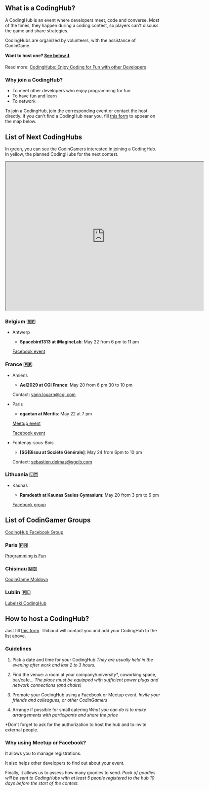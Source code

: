 ## What is a CodingHub?

A CodingHub is an event where developers meet, code and converse. Most of the times, they happen during a coding contest, so players can't discuss the game and share strategies.

CodingHubs are organized by volunteers, with the assistance of CodinGame. 

**Want to host one? [See below ⬇️](pages/community/hub.md#host)**

Read more:
[CodingHubs: Enjoy Coding for Fun with other Developers](https://www.codingame.com/blog/codinghubs-enjoy-coding-developers/)

### Why join a CodingHub?

- To meet other developers who enjoy programming for fun
- To have fun and learn
- To network

To join a CodingHub, join the corresponding event or contact the host directly. If you can't find a CodingHub near you, fill [this form](https://codingame.typeform.com/to/aIhWPc) to appear on the map below.

## List of Next CodingHubs

In green, you can see the CodinGamers interested in joining a CodingHub. In yellow, the planned CodingHubs for the next contest.

<iframe src="https://www.google.com/maps/d/embed?mid=1XWOYtGjzzsovaq8TXWHXJTZl2tqf8K0A" width="640" height="480"></iframe>

### Belgium 🇧🇪

- Antwerp

	- **Spacebird1313 at iMagineLab**: May 22 from 6 pm to 11 pm
	
	[Facebook event](https://www.facebook.com/events/2263567717022435/)

### France 🇫🇷

- Amiens

	- **Ael2029 at CGI France**: May 20 from 6 pm 30 to 10 pm

	Contact: yann.louarn@cgi.com

- Paris

	- **egaetan at Meritis**: May 22 at 7 pm
	
	[Meetup event](https://www.meetup.com/Meetup-Meritis/events/261011163/)

	[Facebook event](https://www.facebook.com/events/2290872874519191/)
	
- Fontenay-sous-Bois
	
	- **[SG]Bisou at Société Générale]**: May 24 from 6pm to 10 pm
	
	Contact: sebastien.delmas@sgcib.com

### Lithuania 🇱🇹

- Kaunas
	
	- **Ramdeath at Kaunas Saules Gymasium**: May 20 from 3 pm to 6 pm

	[Facebook group](https://www.facebook.com/groups/680108122421462/)


## List of CodinGamer Groups

[CodingHub Facebook Group](https://www.facebook.com/groups/345333262492063/)

### Paris 🇫🇷
[Programming is Fun](https://www.meetup.com/Programming-is-Fun/)

### Chisinau 🇲🇩

[CodinGame Moldova](https://www.facebook.com/groups/1832627603638404/)

### Lublin 🇵🇱

[Lubelski CodingHub](https://www.facebook.com/lubelskicodinghub/)

## <a name="host"></a>How to host a CodingHub?

Just fill [this form](https://codingame.typeform.com/to/ihoVPP). Thibaud will contact you and add your CodingHub to the list above.

### Guidelines

1. Pick a date and time for your CodingHub
_They are usually held in the evening after work and last 2 to 3 hours._

2. Find the venue: a room at your company/university*, coworking space, bar/cafe...
_The place must be equipped with sufficient power plugs and network connections (and chairs)_

3. Promote your CodingHub using a Facebook or Meetup event.
_Invite your friends and colleagues, or other CodinGamers_

4. Arrange if possible for small catering
_What you can do is to make arrangements with participants and share the price_

*Don't forget to ask for the authorization to host the hub and to invite external people.

### Why using Meetup or Facebook?

It allows you to manage registrations.

It also helps other developers to find out about your event.

Finally, it allows us to assess how many goodies to send.
_Pack of goodies will be sent to CodingHubs with at least 5 people registered to the hub 10 days before the start of the contest._
